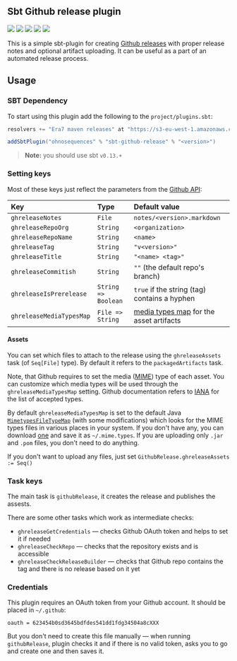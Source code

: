 ## Sbt Github release plugin

[![](https://travis-ci.org/ohnosequences/sbt-github-release.svg?branch=master)](https://travis-ci.org/ohnosequences/sbt-github-release)
[![](https://img.shields.io/codacy/811d530bf7d548ed8bcbb506f7490bef.svg)](https://www.codacy.com/app/ohnosequences/sbt-github-release)
[![](http://github-release-version.herokuapp.com/github/ohnosequences/sbsbt-github-release/release.svg)](https://github.com/ohnosequences/sbt-github-release/releases/latest)
[![](https://img.shields.io/badge/license-AGPLv3-blue.svg)](https://tldrlegal.com/license/gnu-affero-general-public-license-v3-%28agpl-3.0%29)
[![](https://img.shields.io/badge/contact-gitter_chat-dd1054.svg)](https://gitter.im/ohnosequences/sbt-github-release)

This is a simple sbt-plugin for creating [Github releases](https://github.com/blog/1547-release-your-software) with proper release notes and optional artifact uploading. It can be useful as a part of an automated release process.


## Usage

### SBT Dependency

To start using this plugin add the following to the `project/plugins.sbt`:

```scala
resolvers += "Era7 maven releases" at "https://s3-eu-west-1.amazonaws.com/releases.era7.com"

addSbtPlugin("ohnosequences" % "sbt-github-release" % "<version>")
```

> **Note:** you should use sbt `v0.13.+`


### Setting keys

Most of these keys just reflect the parameters from the [Github API](http://developer.github.com/v3/repos/releases/#create-a-release):

| Key                      | Type                | Default value                                      |
|:-------------------------|:--------------------|:---------------------------------------------------|
| `ghreleaseNotes`         | `File`              | `notes/<version>.markdown`                         |
| `ghreleaseRepoOrg`       | `String`            | `<organization>`                                   |
| `ghreleaseRepoName`      | `String`            | `<name>`                                           |
| `ghreleaseTag`           | `String`            | `"v<version>"`                                     |
| `ghreleaseTitle`         | `String`            | `"<name> <tag>"`                                   |
| `ghreleaseCommitish`     | `String`            | `""` (the default repo's branch)                   |
| `ghreleaseIsPrerelease`  | `String => Boolean` | `true` if the string (tag) contains a hyphen       |
| `ghreleaseMediaTypesMap` | `File => String`    | [media types map](#assets) for the asset artifacts |


#### Assets

You can set which files to attach to the release using the `ghreleaseAssets` task (of `Seq[File]` type). By default it refers to the `packagedArtifacts` task.

Note, that Github requires to set the media ([MIME](https://en.wikipedia.org/wiki/Media_type)) type of each asset. You can customize which media types will be used through the `ghreleaseMediaTypesMap` setting. Github documentation refers to [IANA](https://www.iana.org/assignments/media-types/media-types.xhtml) for the list of accepted types.

By default `ghreleaseMediaTypesMap` is set to the default Java [`MimetypesFileTypeMap`](https://docs.oracle.com/javase/8/docs/api/javax/activation/MimetypesFileTypeMap.html) (with some modifications) which looks for the MIME types files in various places in your system. If you don't have any, you can download [one](http://svn.apache.org/viewvc/httpd/httpd/trunk/docs/conf/mime.types?view=co) and save it as `~/.mime.types`. If you are uploading only `.jar` and `.pom` files, you don't need to do anything.

If you don't want to upload any files, just set `GithubRelease.ghreleaseAssets := Seq()`


### Task keys

The main task is `githubRelease`, it creates the release and publishes the assests.

There are some other tasks which work as intermediate checks:

* `ghreleaseGetCredentials` — checks Github OAuth token and helps to set it if needed
* `ghreleaseCheckRepo` — checks that the repository exists and is accessible
* `ghreleaseCheckReleaseBuilder` — checks that Github repo contains the tag and there is no release based on it yet


### Credentials

This plugin requires an OAuth token from your Github account. It should be placed in `~/.github`:

```
oauth = 623454b0sd3645bdfdes541dd1fdg34504a8cXXX
```

But you don't need to create this file manually — when running `githubRelease`, plugin checks it and if there is no valid token, asks you to go and create one and then saves it.

<!--
### Integration with sbt-release

See how it's done in the [nice-sbt-settings](https://github.com/ohnosequences/nice-sbt-settings/blob/master/src/main/scala/ReleaseSettings.scala#L277-L290) plugin for an example.
 -->
